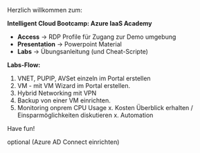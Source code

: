 Herzlich willkommen zum:

**Intelligent Cloud Bootcamp: Azure IaaS Academy**

* **Access** -> RDP Profile für Zugang zur Demo umgebung
* **Presentation** -> Powerpoint Material
* **Labs** -> Übungsanleitung (und Cheat-Scripte)

**Labs-Flow:**
1. VNET, PUPIP, AVSet einzeln im Portal erstellen
2. VM - mit VM Wizard im Portal erstellen.
3. Hybrid Networking mit VPN
4. Backup von einer VM einrichten.
5. Monitoring onprem CPU Usage
x. Kosten Überblick erhalten / Einsparmöglichkeiten diskutieren
x. Automation

Have fun!

optional
(Azure AD Connect einrichten)

